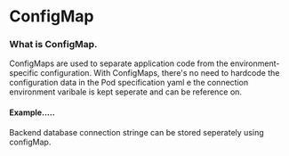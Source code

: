 # ConfigMap

### What is ConfigMap.
ConfigMaps are used to separate application code from the environment-specific configuration. With ConfigMaps, there's no need to hardcode the configuration data in the Pod specification yaml e the connection environment varibale is kept seperate and can be reference on.

#### Example.....
Backend database connection stringe can be stored seperately using configMap.
